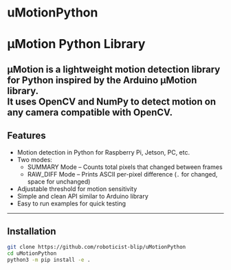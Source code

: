 # uMotionPython

# μMotion Python Library

μMotion is a **lightweight motion detection library for Python** inspired by the Arduino μMotion library.  
It uses OpenCV and NumPy to detect motion on any camera compatible with OpenCV.
---
## Features

- Motion detection in Python for Raspberry Pi, Jetson, PC, etc.
- Two modes:
  - SUMMARY Mode – Counts total pixels that changed between frames
  - RAW_DIFF Mode – Prints ASCII per-pixel difference (`.` for changed, space for unchanged)
- Adjustable threshold for motion sensitivity
- Simple and clean API similar to Arduino library
- Easy to run examples for quick testing
---
## Installation

```bash
git clone https://github.com/roboticist-blip/uMotionPython
cd uMotionPython
python3 -m pip install -e .
